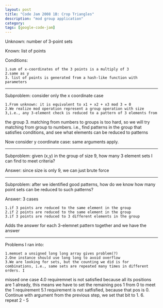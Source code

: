```yaml
---
layout: post
title: "Code Jam 2008 1B: Crop Triangles"
description: "mod group application"
category: 
tags: [google-code-jam]
---
```

Unknown: number of 3-point sets

Known: list of points

Conditions:

    1.sum of x-coordinates of the 3 points is a multiply of 3
    2.same as y
    3. list of points is generated from a hash-like function with parameters

------

Subproblem: consider only the x coordinate case

    1.From unknown: it is equivalent to x1 + x2 + x3 mod 3 = 0
    2.We realize mod operation represent a group operation with size 3,i.e., any 3-element check is reduced to a pattern of 3 elements from
the group
    3. matching from numbers to groups is too hard, so we will try matching from group to numbers. i.e., find patterns in the group that
satisfies conditions, and see what elements can be reduced to patterns

Now consider y coordinate case: same arguments apply.

------

Subproblem: given (x,y) in the group of size 9, how many 3 element sets I can find to meet criteria?

Answer: since size is only 9, we can just brute force

------

Subproblem: after we identified good patterns, how do we know how many point sets can be reduced to such patterns?

Answer: 3 cases 

    1.if 3 points are reduced to the same element in the group
    2.if 2 points are reduced to the same element in the group
    3.if 3 points are reduced to 3 different elements in the group
    
Adds the answer for each 3-elemnet pattern together and we have the answer


------

Problems I ran into:

    1.memset a unsigned long long array gives problem(?)
    2.One instance should use long long to avoid overflow
    3.We are looking for sets, but the counting we did is for combinations, i.e., same sets are repeated many times in different orders. I
missed one case
    4.0 requiremnet is not satisfied because all its positions are 1 already, this means we have to set the remaining pos 1 from 0 to meet the 1
requirement
    5.1 requirement is not satfisfied, because that pos is 0. Continue with argument from the previous step, we set that bit to 1. 
    6. repeat 2 - 5

